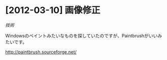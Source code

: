 # [2012-03-10] 画像修正
_技術_

Windowsのペイントみたいなものを探していたのですが、Paintbrushがいいみたいです。
 

<a href="http://paintbrush.sourceforge.net/" target="_blank">http://paintbrush.sourceforge.net/</a>

